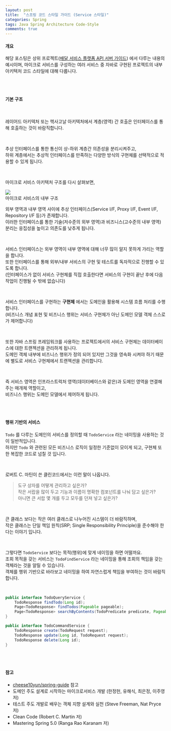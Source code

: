```yaml
---
layout: post
title:  "스프링 코드 스타일 가이드 (Service 스타일)"
categories: Spring
tags: Java Spring Architecture Code-Style
comments: true
---
```


#### 개요

해당 포스팅은 상위 프로젝트([배달 서비스 플랫폼 API 서버 가이드](https://github.com/cholnh/delivery-platform-server-guide#배달-서비스-플랫폼-api-서버-가이드))
에서 다루는 내용의 예시이며, 마이크로 서비스를 구성하는 여러 서비스 중 자바로 구현된 프로젝트의 내부 아키텍처 코드 스타일에 대해 다룹니다.

<br/><br/>



#### 기본 구조
<br/>

레이어드 아키텍처 또는 헥사고날 아키텍처에서 계층(영역) 간 호출은 인터페이스를 통해 호출하는 것이 바람직합니다.  

<br/>

추상 인터페이스를 통한 통신이 상-하위 계층간 의존성을 분리시켜주고,  
하위 계층에서는 추상적 인터페이스를 만족하는 다양한 방식의 구현체를 선택적으로 적용할 수 있게 됩니다.  

<br/>

마이크로 서비스 아키텍처 구조를 다시 살펴보면,  

<div class="nzzi-image-box">
  <img src="{{ site.url }}/assets/spring/guide-directory/ddd-hex-domain-2.png"/>
  <div>마이크로 서비스의 내부 구조</div>
</div>

외부 영역과 내부 영역 사이에 추상 인터페이스(Service I/F, Proxy I/F, Event I/F, Repository I/F 등)가 존재합니다.  
이러한 인터페이스를 통한 기술(저수준의 외부 영역)과 비즈니스(고수준의 내부 영역) 분리는 응집성을 높이고 의존도를 낮추게 됩니다.  

<br/>

서비스 인터페이스는 외부 영역이 내부 영역에 대해 너무 많이 알지 못하게 가리는 역할을 합니다.  
또한 인터페이스를 통해 외부/내부 서비스의 구현 및 테스트를 독자적으로 진행할 수 있도록 합니다.  
(인터페이스가 없이 서비스 구현체를 직접 호출한다면 서비스의 구현이 끝난 후에 다음 작업이 진행될 수 밖에 없습니다)  

<br/>

서비스 인터페이스를 구현하는 **구현체** 에서는 도메인을 활용해 시스템 흐름 처리를 수행합니다.  
(비즈니스 개념 표현 및 비즈니스 행위는 서비스 구현체가 아닌 도메인 모델 객체 스스로가 제어합니다)  

<br/>

또한 자바 스프링 프레임워크를 사용하는 프로젝트에서의 서비스 구현체는 데이터베이스에 대한 트랜젝션을 관리하게 됩니다.  
도메인 객체 내부에 비즈니스 행위가 정의 되어 있지만 그것을 영속화 시켜야 하기 때문에 별도로 서비스 구현체에서 트랜젝션을 관리합니다.  
   
<br/>

즉 서비스 영역은 인프라스트럭처 영역(데이터베이스와 같은)과 도메인 영역을 연결해주는 매개체 역할이고,  
비즈니스 행위는 도메인 모델에서 제어하게 됩니다.

<br/><br/>



#### 행위 기반의 서비스

`Todo` 를 다루는 도메인의 서비스를 정의할 때 `TodoService` 라는 네이밍을 사용하는 것이 일반적입니다.  
하지만 `Todo` 와 관련된 모든 비즈니스 로직이 일정한 기준없이 모이게 되고, 구현체 또한 복잡한 코드로 넘칠 것 입니다.  

<br/>

로버트 C. 마틴이 쓴 클린코드에서는 이런 말이 나옵니다.  

> 도구 상자를 어떻게 관리하고 싶은가?  
> 작은 서랍을 많이 두고 기능과 이름이 명확한 컴포넌트를 나눠 담고 싶은가?  
> 아니면 큰 서랍 몇 개를 두고 모두를 던져 넣고 싶은가?

<br/>

큰 클래스 보다는 작은 여러 클래스로 나누어진 시스템이 더 바람직하며,  
작은 클래스는 단일 책임 원칙(SRP; Single Responsibility Principle)을 준수해야 한다는 이야기 입니다.

<br/>

그렇다면 `TodoService` 보다는 목적(행위)에 맞게 네이밍을 하면 어떨까요.  
조회 목적을 갖는 서비스는 `TodoFindService` 라는 네이밍을 통해 조회의 책임을 갖는 객체라는 것을 알릴 수 있습니다.  
객체를 행위 기반으로 바라보고 네이밍을 하여 자연스럽게 책임을 부여하는 것이 바람직합니다.  

<br/>

```java
public interface TodoQueryService {
    TodoResponse findTodo(Long id);
    Page<TodoResponse> findTodos(Pageable pageable);
    Page<TodoResponse> searchByContents(TodoPredicate predicate, Pageable pageable);
}
```

```java
public interface TodoCommandService {
    TodoResponse create(TodoRequest request);
    TodoResponse update(Long id, TodoRequest request);
    TodoResponse delete(Long id);
}

```

<br/>
<br/>



#### 참고

- [cheese10yun/spring-guide](https://github.com/cheese10yun/spring-guide) 참고
- 도메인 주도 설계로 시작하는 마이크로서비스 개발 (한정헌, 유해식, 최은정, 이주영 저)
- 테스트 주도 개발로 배우는 객체 지향 설계와 실천 (Steve Freeman, Nat Pryce 저)
- Clean Code (Robert C. Martin 저)
- Mastering Spring 5.0 (Ranga Rao Karanam 저)
